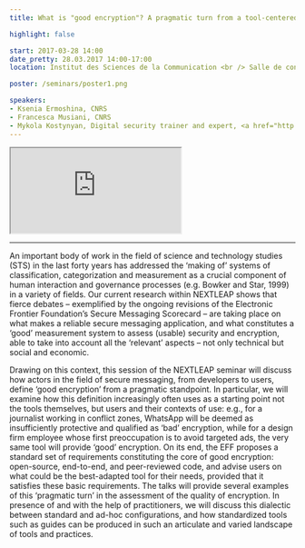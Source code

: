 ```yaml
---
title: What is "good encryption"? A pragmatic turn from a tool-centered to a user-centered approach

highlight: false

start: 2017-03-28 14:00
date_pretty: 28.03.2017 14:00-17:00
location: Institut des Sciences de la Communication <br /> Salle de conférences (RdC)<br />20 rue Berbier-du-Mets<br />75013 Paris

poster: /seminars/poster1.png

speakers:
- Ksenia Ermoshina, CNRS
- Francesca Musiani, CNRS
- Mykola Kostynyan, Digital security trainer and expert, <a href="http://iscproject.org">ISCproject</a>
---
```


<div class="embed-responsive embed-responsive-4by3">
<iframe src='http://ldt.iri.centrepompidou.fr/ldtplatform/ldt/embed/v3/iframe?content_id=a3d904f4-2909-11e7-af33-00145ea4a2be&project_id=3c6e6a10-290a-11e7-af33-00145ea4a2be&createannotation=True&createannotation_polemics=False&createannotation_annotation_types=chap,découpage&segments_annotation_types=chap,découpage' seamless='seamless'></iframe>
</div>

---

An important body of work in the field of science and technology studies (STS) in the last forty years has addressed the ‘making of’ systems of classification, categorization and measurement as a crucial component of human interaction and governance processes (e.g. Bowker and Star, 1999) in a variety of fields. Our current research within NEXTLEAP shows that fierce debates – exemplified by the ongoing revisions of the Electronic Frontier Foundation’s Secure Messaging Scorecard – are taking place on what makes a reliable secure messaging application, and what constitutes a ‘good’ measurement system to assess (usable) security and encryption, able to take into account all the ‘relevant’ aspects – not only technical but social and economic.

<p>Drawing on this context, this session of the NEXTLEAP seminar will discuss how actors in the field of secure messaging, from developers to users, define ‘good encryption’ from a pragmatic standpoint. In particular, we will examine how this definition increasingly often uses as a starting point not the tools themselves, but users and their contexts of use: e.g., for a journalist working in conflict zones, WhatsApp will be deemed as insufficiently protective and qualified as ‘bad’ encryption, while for a design firm employee whose first preoccupation is to avoid targeted ads, the very same tool will provide ‘good’ encryption. On its end, the EFF proposes a standard set of requirements constituting the core of good encryption: open-source, end-to-end, and peer-reviewed code, and advise users on what could be the best-adapted tool for their needs, provided that it satisfies these basic requirements. The talks will provide several examples of this ‘pragmatic turn’ in the assessment of the quality of encryption. In presence of and with the help of practitioners, we will discuss this dialectic between standard and ad-hoc configurations, and how standardized tools such as guides can be produced in such an articulate and varied landscape of tools and practices.
